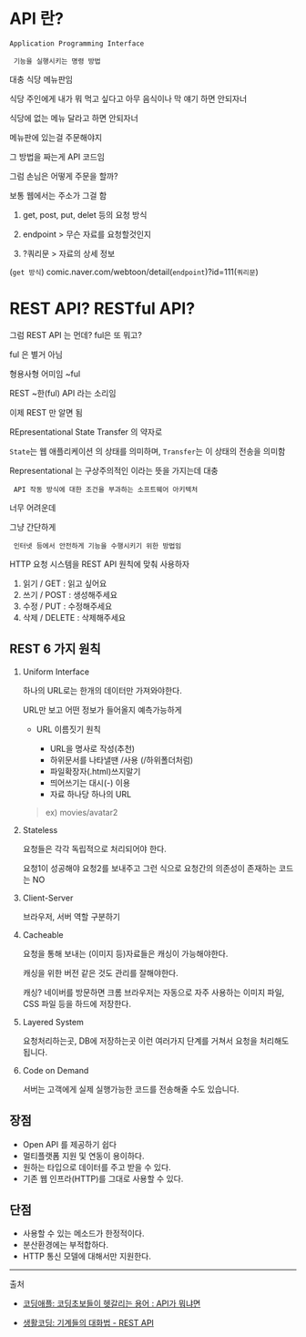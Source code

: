 # API 란?

`Application Programming Interface`

     기능을 실행시키는 명령 방법

대충 식당 메뉴판임

식당 주인에게 내가 뭐 먹고 싶다고 아무 음식이나 막 얘기 하면 안되자너

식당에 없는 메뉴 달라고 하면 안되자너

메뉴판에 있는걸 주문해야지

그 방법을 짜는게 API 코드임

그럼 손님은 어떻게 주문을 할까?

보통 웹에서는 주소가 그걸 함

1. get, post, put, delet 등의 요청 방식

2. endpoint > 무슨 자료를 요청할것인지

3. ?쿼리문 > 자료의 상세 정보

(`get 방식`) comic.naver.com/webtoon/detail(`endpoint`)?id=111(`쿼리문`)

# REST API? RESTful API?

그럼 REST API 는 먼데? ful은 또 뭐고?

ful 은 별거 아님

형용사형 어미임 ~ful

REST ~한(ful) API 라는 소리임

이제 REST 만 알면 됨

REpresentational State Transfer 의 약자로

`State`는 웹 애플리케이션 의 상태를 의미하며, `Transfer`는 이 상태의 전송을 의미함

Representational 는 구상주의적인 이라는 뜻을 가지는데 대충

     API 작동 방식에 대한 조건을 부과하는 소프트웨어 아키텍처

너무 어려운데

그냥 간단하게

     인터넷 등에서 안전하게 기능을 수행시키기 위한 방법임

HTTP 요청 시스템을 REST API 원칙에 맞춰 사용하자

1. 읽기 / GET : 읽고 싶어요
2. 쓰기 / POST : 생성해주세요
3. 수정 / PUT : 수정해주세요
4. 삭제 / DELETE : 삭제해주세요

## REST 6 가지 원칙

1. Uniform Interface

   하나의 URL로는 한개의 데이터만 가져와야한다.

   URL만 보고 어떤 정보가 들어올지 예측가능하게

   - URL 이름짓기 원칙

     - URL을 명사로 작성(추천)
     - 하위문서를 나타낼땐 /사용 (/하위폴더처럼)
     - 파일확장자(.html)쓰지말기
     - 띄어쓰기는 대시(-) 이용
     - 자료 하나당 하나의 URL

   > ex) movies/avatar2

2. Stateless

   요청들은 각각 독립적으로 처리되어야 한다.

   요청1이 성공해야 요청2를 보내주고 그런 식으로 요청간의 의존성이 존재하는 코드는 NO

3. Client-Server

   브라우저, 서버 역할 구분하기

4. Cacheable

   요청을 통해 보내는 (이미지 등)자료들은 캐싱이 가능해야한다.

   캐싱을 위한 버전 같은 것도 관리를 잘해야한다.

   캐싱? 네이버를 방문하면 크롬 브라우저는 자동으로 자주 사용하는 이미지 파일, CSS 파일 등을 하드에 저장한다.

5. Layered System

   요청처리하는곳, DB에 저장하는곳 이런 여러가지 단계를 거쳐서 요청을 처리해도 됩니다.

6. Code on Demand

   서버는 고객에게 실제 실행가능한 코드를 전송해줄 수도 있습니다.

## 장점

- Open API 를 제공하기 쉽다
- 멀티플랫폼 지원 및 연동이 용이하다.
- 원하는 타입으로 데이터를 주고 받을 수 있다.
- 기존 웹 인프라(HTTP)를 그대로 사용할 수 있다.

## 단점

- 사용할 수 있는 메소드가 한정적이다.
- 분산환경에는 부적합하다.
- HTTP 통신 모델에 대해서만 지원한다.

---

출처

- [코딩애플: 코딩초보들이 헷갈리는 용어 : API가 뭐냐면](https://www.youtube.com/watch?v=ckSdPNKM2pY)

- [생활코딩: 기계들의 대화법 - REST API](https://www.youtube.com/watch?v=PmY3dWcCxXI&t=574s)
